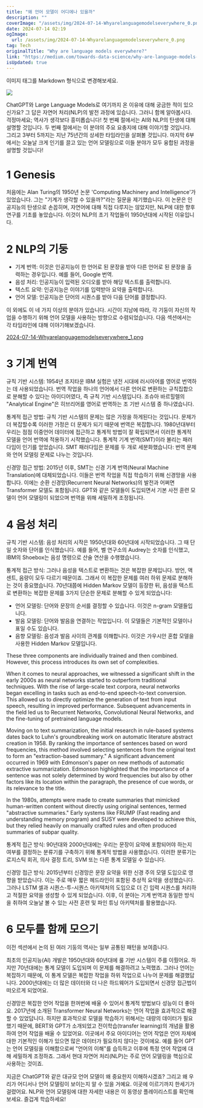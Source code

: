 ```yaml
---
title: "왜 언어 모델이 어디에나 있을까"
description: ""
coverImage: "/assets/img/2024-07-14-Whyarelanguagemodelseverywhere_0.png"
date: 2024-07-14 02:19
ogImage:
  url: /assets/img/2024-07-14-Whyarelanguagemodelseverywhere_0.png
tag: Tech
originalTitle: "Why are language models everywhere?"
link: "https://medium.com/towards-data-science/why-are-language-models-everywhere-36d9961dd9e1"
isUpdated: true
---
```


이미지 태그를 Markdown 형식으로 변경해보세요.

![](/assets/img/2024-07-14-Whyarelanguagemodelseverywhere_0.png)

ChatGPT와 Large Language Models로 여기까지 온 이유에 대해 궁금한 적이 있으신가요? 그 답은 자연어 처리(NLP)의 발전 과정에 있습니다. 그러니 함께 알아봅시다. 걱정마세요; 역사가 생각보다 흥미롭습니다! 첫 번째 절에서는 AI와 NLP의 탄생에 대해 설명할 것입니다. 두 번째 절에서는 이 분야의 주요 요충지에 대해 이야기할 것입니다. 그리고 3부터 5까지는 지난 75년간의 상세한 타임라인을 살펴볼 것입니다. 마지막 6부에서는 오늘날 크게 인기를 끌고 있는 언어 모델링으로 이들 분야가 모두 융합된 과정을 설명할 것입니다!

# 1 Genesis

처음에는 Alan Turing의 1950년 논문 'Computing Machinery and Intelligence'가 있었습니다. 그는 "기계가 생각할 수 있을까?"라는 질문을 제기했습니다. 이 논문은 인공지능의 탄생으로 손꼽히며, 자연어에 대해 직접 다루지는 않았지만, NLP에 대한 향후 연구를 기초를 놓았습니다. 이것이 NLP의 초기 작업들이 1950년대에 시작된 이유입니다.

<div class="content-ad"></div>

# 2 NLP의 기둥

- 기계 번역: 이것은 인공지능이 한 언어로 된 문장을 받아 다른 언어로 된 문장을 출력하는 경우입니다. 예를 들어, Google 번역.
- 음성 처리: 인공지능이 입력된 오디오를 받아 해당 텍스트를 출력합니다.
- 텍스트 요약: 인공지능은 이야기를 입력받아 요약을 출력합니다.
- 언어 모델: 인공지능은 단어의 시퀀스를 받아 다음 단어를 결정합니다.

이 외에도 이 네 가지 이상의 분야가 있습니다. 시간이 지남에 따라, 각 기둥이 자신의 작업을 수행하기 위해 언어 모델을 사용하는 방향으로 수렴되었습니다. 다음 섹션에서는 각 타임라인에 대해 이야기해보겠습니다.

[2024-07-14-Whyarelanguagemodelseverywhere_1.png](/assets/img/2024-07-14-Whyarelanguagemodelseverywhere_1.png)

<div class="content-ad"></div>

# 3 기계 번역

규칙 기반 시스템: 1954년 조지타운 IBM 실험은 냉전 시대에 러시아어를 영어로 번역하는 데 사용되었습니다. 번역 작업을 하나의 언어에서 다른 언어로 변환하는 규칙집합으로 분해할 수 있다는 아이디어였다, 즉 규칙 기반 시스템입니다. 조슈아 바르힐렐의 "Analytical Engine"은 히브리어를 영어로 번역하는 조 기반 시스템 중 하나였습니다.

통계적 접근 방법: 규칙 기반 시스템의 문제는 많은 가정을 하게된다는 것입니다. 문제가 더 복잡할수록 이러한 가정은 더 문제가 되기 때문에 번역은 복잡합니다. 1980년대부터 우리는 점점 이중언어 데이터에 접근하고 통계적 방법이 잘 확립되면서 이러한 통계적 모델을 언어 번역에 적용하기 시작했습니다. 통계적 기계 번역(SMT)이라 불리는 패러다임이 인기를 얻었습니다. SMT 패러다임은 문제를 두 개로 세분화했습니다: 번역 문제와 언어 모델링 문제로 나누는 것입니다.

신경망 접근 방법: 2015년 이후, SMT는 신경 기계 번역(Neural Machine Translation)에 대체되었습니다. 이들은 번역 작업을 직접 학습하기 위해 신경망을 사용합니다. 이에는 순환 신경망(Recurrent Neural Networks)의 발전과 어쩌면 Transformer 모델도 포함됩니다. GPT와 같은 모델들이 도입되면서 기본 사전 훈련 모델이 언어 모델링이 되었으며 번역을 위해 세밀하게 조정됩니다.

<div class="content-ad"></div>

# 4 음성 처리

규칙 기반 시스템: 음성 처리의 시작은 1950년대와 60년대에 시작되었습니다. 그 때 단일 숫자와 단어를 인식했습니다. 예를 들어, 벨 연구소의 Audrey는 숫자를 인식했고, IBM의 Shoebox는 음성 명령으로 산술 연산을 수행했습니다.

통계적 접근 방식: 그러나 음성을 텍스트로 변환하는 것은 복잡한 문제입니다. 방언, 액센트, 음량이 모두 다르기 때문이죠. 그래서 이 복잡한 문제를 여러 하위 문제로 분해하는 것이 중요했습니다. 70년대쯤에 Hidden Markov 모델이 등장한 뒤, 음성을 텍스트로 변환하는 복잡한 문제를 3가지 단순한 문제로 분해할 수 있게 되었습니다:

- 언어 모델링: 단어와 문장의 순서를 결정할 수 있습니다. 이것은 n-gram 모델들입니다.
- 발음 모델링: 단어와 발음을 연결하는 작업입니다. 이 모델들은 기본적인 모델이나 표일 수도 있습니다.
- 음향 모델링: 음성과 발음 사이의 관계를 이해합니다. 이것은 가우시안 혼합 모델을 사용한 Hidden Markov 모델입니다.

<div class="content-ad"></div>

These three components are individually trained and then combined. However, this process introduces its own set of complexities.

When it comes to neural approaches, we witnessed a significant shift in the early 2000s as neural networks started to outperform traditional techniques. With the rise of large-scale text corpora, neural networks began excelling in tasks such as end-to-end speech-to-text conversion. This allowed us to directly optimize the generation of text from input speech, resulting in improved performance. Subsequent advancements in the field led us to Recurrent Networks, Convolutional Neural Networks, and the fine-tuning of pretrained language models.

Moving on to text summarization, the initial research in rule-based systems dates back to Luhn's groundbreaking work on automatic literature abstract creation in 1958. By ranking the importance of sentences based on word frequencies, this method involved selecting sentences from the original text to form an "extraction-based summary." A significant advancement occurred in 1969 with Edmonson's paper on new methods of automatic extractive summarization. Edmonson highlighted that the importance of a sentence was not solely determined by word frequencies but also by other factors like its location within the paragraph, the presence of cue words, or its relevance to the title.

In the 1980s, attempts were made to create summaries that mimicked human-written content without directly using original sentences, termed "abstractive summaries." Early systems like FRUMP (Fast reading and understanding memory program) and SUSY were developed to achieve this, but they relied heavily on manually crafted rules and often produced summaries of subpar quality.

<div class="content-ad"></div>

통계적 접근 방식: 90년대와 2000년대에는 우리는 문장이 요약에 포함되어야 하는지 여부를 결정하는 분류기를 구축하기 위해 통계적 방법을 사용했습니다. 이러한 분류기는 로지스틱 회귀, 의사 결정 트리, SVM 또는 다른 통계 모델일 수 있습니다.

신경망 접근 방식: 2015년부터 신경망은 문장 요약을 위한 신경 주의 모델 도입으로 영향을 받았습니다. 이는 주로 매우 짧은 헤드라인이 포함된 추상적 요약을 생성했습니다. 그러나 LSTM 셀과 시퀀스-투-시퀀스 아키텍처의 도입으로 더 긴 입력 시퀀스를 처리하고 적절한 요약을 생성할 수 있게 되었습니다. 이후, 이 분야는 기계 번역과 동일한 방식을 취하여 오늘날 볼 수 있는 사전 훈련 및 파인 튜닝 아키텍처를 활용했습니다.

# 6 모두를 함께 모으기

이전 섹션에서 논의 된 여러 기둥의 역사는 일부 공통된 패턴을 보여줍니다.

<div class="content-ad"></div>

최초의 인공지능(AI) 개발은 1950년대와 60년대에 룰 기반 시스템이 주를 이뤘어요. 하지만 70년대에는 통계 모델이 도입되며 이 문제를 해결하려고 노력했죠. 그러나 언어는 복잡하기 때문에, 이 통계 모델은 복잡한 작업을 하위 작업으로 나누어 문제를 해결했답니다. 2000년대에는 더 많은 데이터와 더 나은 하드웨어가 도입되면서 신경망 접근법이 떠오르게 되었어요.

신경망은 복잡한 언어 작업을 한꺼번에 배울 수 있어서 통계적 방법보다 성능이 더 좋아요. 2017년에 소개된 Transformer Neural Networks는 언어 작업을 효과적으로 해결할 수 있었답니다. 하지만 효과적으로 모델을 학습하기 위해서는 대량의 데이터가 필요했기 때문에, BERT와 GPT가 소개되었고 전이학습(transfer learning)의 개념을 활용하여 언어 작업을 배울 수 있었어요. 이곳에서 주요 아이디어는 언어 작업은 언어 자체에 대한 기본적인 이해가 있으면 많은 데이터가 필요하지 않다는 것이에요. 예를 들어 GPT는 언어 모델링을 이해함으로써 "언어의 이해"를 습득하고 이후에 특정 언어 작업에 대해 세밀하게 조정하죠. 그래서 현대 자연어 처리(NLP)는 주로 언어 모델링을 핵심으로 사용하는 것이죠.

지금은 ChatGPT와 같은 대규모 언어 모델이 왜 중요한지 이해하시겠죠? 그리고 왜 우리가 어디서나 언어 모델링이 보이는지 알 수 있을 거예요. 이곳에 이르기까지 한세기가 걸렸어요. NLP와 언어 모델링에 대한 자세한 내용은 이 동영상 플레이리스트를 확인해보세요. 즐겁게 학습하세요!
